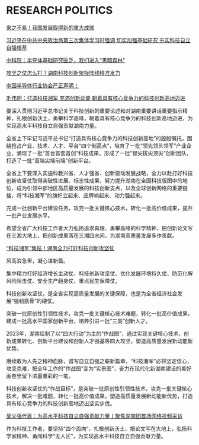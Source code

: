 # RESEARCH POLITICS

[来之不易！我国发展取得新的重大成就](https://mp.weixin.qq.com/s?__biz=MjM5NjQ1NjY4MQ==&mid=2663614937&idx=1&sn=3547ed3b37b66936f3cce3a5cb885272&chksm=bddfd85f8aa851494604b1f5c43fa0b96a60a928636ac3d5c8e4ae62046fe442abb564b53d1e&mpshare=1&scene=1&srcid=02222i4P8Vy7QNqH63TX4O9L&sharer_sharetime=1677060560808&sharer_shareid=3dfab670a7d12520d0e7f7136ac431bf&exportkey=n_ChQIAhIQU877FzAow4UEJwlTBf5BFxL0AQIE97dBBAEAAAAAAANiLumTM2AAAAAOpnltbLcz9gKNyK89dVj016cBV3aq3Lad9eOc9CxrDqgfIpEaULRibUoTmu3HC3DYN8lTQDEijgE1%2FAPrDqAIwo9%2BX2d45FwGgTlUYfMCEwdEbqJdd5ogbxIqfYhOgHob6%2BQQ02oQKB5F5GvkttEkwYbe02%2FhVfl1Cr15UVm6TGExIz%2FLqae7NFqIuZHyvcryzxX8EISxMY9TIbhM4wBLVP0CCSYU8%2BRXSyd7sfSRlQoj7wWA6H80Ij2U8UYemv%2FI3Mlm7T%2BtGLOKdAO8UWSZX7mvzVWy2miREHow2qM%3D&acctmode=0&pass_ticket=7FyhSePCEi%2FV69a8tk4QMtRuJt74HilmKsURIA4XCmvVIo%2FLRKa%2FiQT6CJhZB8jmX2e1gQJf754lJ1HGYs58uw%3D%3D&wx_header=0#rd)

[习近平在中共中央政治局第三次集体学习时强调 切实加强基础研究 夯实科技自立自强根基](https://mp.weixin.qq.com/s?__biz=MzA3MDk2MzM4Mw==&mid=2651686950&idx=1&sn=117224c8156443d55ee2836f60fe5f30&chksm=84cdf1feb3ba78e80bd20e30f276ee1975f9cdd094648196528756e8e55c7ec079d5c735d085&mpshare=1&scene=1&srcid=0222ocZFBpXDTkt6lX3adbOV&sharer_sharetime=1677043215364&sharer_shareid=3dfab670a7d12520d0e7f7136ac431bf&exportkey=n_ChQIAhIQRgsI8ySnTpB5KY%2FQHYz4LRL0AQIE97dBBAEAAAAAAADuLqILYloAAAAOpnltbLcz9gKNyK89dVj0PlVv45ZwRT2Y4kHo1AfScFgl3lm1LOeCzbcgcpUriSQv4WNEmLpDRqOjQw2hI%2FEWXWSsql2W%2FhPI6JZ5fw2CurYZHbXQrQq%2BNgjHo2cSHgQyokhFEz1C3waCCE14Hmj8AOWEkVYQK8QYjhaW1UTxDqIsZHLLy5ASoOeQ8U4JbFTSUVFzYQ6KjypMXUur6N0DVYaPasu8%2BEdMKIIIrGKo3Yd8efgCBilgDDvm7%2B5ybrNZUjF25XdjFyH98Y%2B0RSgjE0uoq5YdoZxmkrs1IIc%3D&acctmode=0&pass_ticket=7FyhSePCEi%2FV69a8tk4QMtRuJt74HilmKsURIA4XCmvPZ59tnlqnk9QTsB0MVBA1onMgCP59E3iQtE9IMWneKw%3D%3D&wx_header=0#rd)

[中科院：半导体基础研究匮乏，我们进入"黑暗森林"](https://mp.weixin.qq.com/s?__biz=MjM5MjA4MjA4MA==&mid=2655075325&idx=1&sn=cd021bd27762ff1b48eab6cfc275c8c8&chksm=bd1e2a328a69a324980de241ee4da57f323152ba9dde3e176482a9f4e4fdad0ae92f49aec30b&mpshare=1&scene=1&srcid=0218F8MkflT1VOPVz6UVPOfZ&sharer_sharetime=1676709863284&sharer_shareid=3dfab670a7d12520d0e7f7136ac431bf&exportkey=n_ChQIAhIQuZvyD3KMtz5%2B0O11OKd4ShL0AQIE97dBBAEAAAAAADWsCFzYPAgAAAAOpnltbLcz9gKNyK89dVj0b3rCS2lFn4mSCSCmVx%2F61Ux4dmSrm4nT3E16l%2B56L8rN6CF9db7vXYsQ3crdd6NAfVInYtLfcsuwim05S%2FmvC0ppoTVMPF9cMm5616NAhkIsnKyczntniJWElDz6v9NHP8wXy4Sy397tB5taO3WsVsMc%2BW2wWLcXi1%2Bdc5oTxDagqhc572hgroqqbMD0j024n3BQeEk7TYB17eOt460aWSLzs9E3KXZHqfb6Y3lTrYElaXxjSIsFWHnfAmIubFUEHnQdAdkPTx4j28zEzJU%3D&acctmode=0&pass_ticket=7FyhSePCEi%2FV69a8tk4QMtRuJt74HilmKsURIA4XCmshlhiZWe5Nid8nTq5YqIg8wlN%2BlMMGQDupthUL%2BiLI5w%3D%3D&wx_header=0#rd)

[攻坚之仗怎么打？湖南科技创新聚拢阵线精准发力](https://mp.weixin.qq.com/s?__biz=MzUzOTEyNzYyMw==&mid=2247567989&idx=1&sn=b6d99fb71a17678c604bff1602216361&chksm=faceb05dcdb9394bb4fc28039d2a4c06b4ba86fd2d2555904436361d8e39fdbe70ba7ba9ee29&mpshare=1&scene=1&srcid=0222nM7fN7tZO0ffGxGcvKaW&sharer_sharetime=1677060353924&sharer_shareid=3dfab670a7d12520d0e7f7136ac431bf&exportkey=n_ChQIAhIQ1fqr%2Fb5L8QvALSYTlv%2FHZxL0AQIE97dBBAEAAAAAAKUaDjsMBFMAAAAOpnltbLcz9gKNyK89dVj0I1GbnPwr1T8AMXJU4mOII7PM0Q%2F6JHnqujRKWpicMzNzkJP7RZkTOsE%2FyP1PExghTvGhiTQzCX%2F6miYIiH9B5jXnkl5TGVeWbs1JntsiE1u8RRHC%2BhdLy0a5kMYlnYEvZi3soCANku1zKWZNQOtWwIeOW2ehxgikNP9JgbY6Wp%2FtBSBrIVA4ff6Nxq6u5h1tLgCh%2B9yLb7ptOxp%2F7RUWuIlgXHUJqoMEzd5cW8rK4RkWfZFwIecXSf48icWQgt8vxVXSLe211pHkUzx2PQc%3D&acctmode=0&pass_ticket=7FyhSePCEi%2FV69a8tk4QMtRuJt74HilmKsURIA4XCmuwHvCQ5QlczW9j5W%2F59PQ86PpgHtJkoUtiMpIBLP3gYg%3D%3D&wx_header=0#rd)

[中国半导体行业协会严正声明！](https://mp.weixin.qq.com/s?__biz=MjM5MjAxNDM4MA==&mid=2666636358&idx=2&sn=2d77d86d78e775ddaf23356fb3180c74&chksm=bda9cd058ade44138b52a0b6d78347881b6256a3e845136fd1bc849e39189f1015805f3e8a57&mpshare=1&scene=1&srcid=0218dlz3DKkOqztLxVRw04ta&sharer_sharetime=1676712340530&sharer_shareid=3dfab670a7d12520d0e7f7136ac431bf&exportkey=n_ChQIAhIQN%2BCW2fTvLOU6%2FMt3DnrxsRL0AQIE97dBBAEAAAAAAFO6A62xoMcAAAAOpnltbLcz9gKNyK89dVj0lUe3EncNWXci3GQNHk4OJaQmxE9g93K2MZZ%2F7NqLJjuRAJUmrfVWutg07xqMCo60S9iR3IkQlQeTdgKh5VFCTTPbmrfIq5b1S%2FzadJSmuwttTmUTDOLS%2F2DBXDEunGY2%2BoxLFG79KLUvcmPBTDw1ITkOU7hBdkmKv4HRkWZVt%2Bh4lEApA5xmkz8Z%2F%2Fm96P8wvJlB8R6WECp452aH87r39gxFa4xzwK2kjk0gnwAhort%2Bsocw9gYO8A0gO0HYr8JQV1SpGGzFu%2B5KAjSUTl0%3D&acctmode=0&pass_ticket=7FyhSePCEi%2FV69a8tk4QMtRuJt74HilmKsURIA4XCmuWQpxeJ0yRGbxz47yvxqfN6HJVVvCwK%2BOmxfVLn580tA%3D%3D&wx_header=0#rd)

[毛伟明：打造科技湘军 充沛创新动能 朝着具有核心竞争力的科技创新高地迈进](https://www.hunan.gov.cn/hnszf/szf/zfld/mwm/mwmhd/202302/t20230224_29256497.html)

要深入贯彻习近平总书记关于科技创新的重要论述和对湖南重要讲话重要指示精神，扎根创新沃土，勇攀科学高峰，朝着具有核心竞争力的科技创新高地迈进，为实现高水平科技自立自强贡献湖南力量。

全省上下牢记习近平总书记“打造具有核心竞争力的科技创新高地”的殷殷嘱托，围绕抢占产业、技术、人才、平台“四个制高点”，培育了一批“领先领头领军”产业企业，涌现了一批“首台首套首创”科技成果，形成了一批“冒尖拔尖顶尖”创新团队，打造了一批“高端尖端前端”创新平台。

全省上下要深入实施科教兴省、人才强省、创新驱动发展战略，全力以赴打好科技创新攻坚仗取得突破性进展、标志性成果，努力提升湖南在全国科技版图中的地位，成为引领中部地区高质量发展的科技创新支点，以及全球创新网络的重要链接，将“科技湘军”的旗帜立起来、品牌响起来、动力强起来。

完成一批创新平台建设任务，攻克一批关键核心技术，转化一批高价值成果，提升一批产业发展水平。

希望全省广大科技工作者大力弘扬追求真理、勇攀高峰的科学精神，把创新论文写在三湘大地上，把创新成果落在三湘四水间，为湖南高质量发展多作贡献。

[“科技湘军”集结！湖南全力打好科技创新攻坚仗](http://kjt.hunan.gov.cn/kjt/xxgk/gzdt/mtgz/202303/t20230308_29267480.html)

风高浪急里，凝心谋新篇。

集中精力打好经济增长主动仗、科技创新攻坚仗、优化发展环境持久仗、防范化解风险阻击仗、安全生产翻身仗、重点民生保障仗。

科技创新攻坚仗，是全省实现高质量发展的关键保障，也是为全省经济社会发展“强韧筋骨”的硬仗。

突破一批原创性引领性技术，攻克一批关键核心技术难题，转化一批高价值成果，建成一批高水平国家创新平台，培养引进一批“三类”创新人才。

2023年，湖南绘制了以“四大行动”为主的“作战图”，通过实现关键核心技术、创新成果转化、创新平台建设和创新人才强基等四大攻坚，塑造高质量发展新动能新优势。

赓续敢为人先之精神血脉，谱写自立自强之崭新篇章，“科技湘军”必将坚定信心，攻坚克难，把全年工作的“作战图”变为“实景图”，奋力在现代化新湖南建设的美好画卷里留下浓墨重彩的一笔。

科技创新攻坚仗的“作战目标”，是突破一批原创性引领性技术，攻克一批关键核心技术，解决一批难题，转化一批高价值成果，塑造高质量发展新动能新优势，打造具有核心竞争力的科技创新高地迈出坚实步伐。

[吴义强代表：为高水平科技自立自强贡献力量丨聚焦湖南团首场网络视频采访](https://www.yoojia.com/article/9025754874827611348.html)

作为科技工作者，要坚持“四个面向”，扎根创新沃土、把论文写在大地上，弘扬科学家精神、勇闯科学“无人区”，为实现高水平科技自立自强贡献力量。
